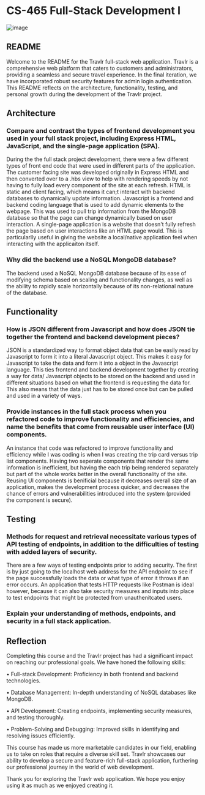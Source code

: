 # **CS-465 Full-Stack Development I**

![image](https://github.com/RBuono86/CS-465/assets/107370210/0eeebea1-ad02-4fb5-afe8-a169b2997154)

## README
Welcome to the README for the Travlr full-stack web application. Travlr is a comprehensive web platform that caters to customers and administrators, providing a seamless and secure travel experience. In the final iteration, we have incorporated robust security features for admin login authentication. This README reflects on the architecture, functionality, testing, and personal growth during the development of the Travlr project.


## Architecture

### Compare and contrast the types of frontend development you used in your full stack project, including Express HTML, JavaScript, and the single-page application (SPA).
During the the full stack project development, there were a few different types of front end code that were used in different parts of the application. The customer facing site was developed originally in Express HTML and then converted over to a .hbs view to help with rendering speeds by not having to fully load every component of the site at each refresh. HTML is static and client facing, which means it can;t interact with backend databases to dynamically update information. Javascript is a frontend and backend coding language that is used to add dynamic elements to the webpage. This was used to pull trip information from the MongoDB database so that the page can change dynamically based on user interaction. A single-page application is a website that doesn't fully refresh the page based on user interactions like an HTML page would. This is particularlly useful in giving the website a local/native application feel when interacting with the applicaiton itself.

### Why did the backend use a NoSQL MongoDB database?
The backend used a NoSQL MongoDB database because of its ease of modifying schema based on scaling and functionality changes, as well as the ability to rapidly scale horizontally because of its non-relational nature of the database.

## Functionality

### How is JSON different from Javascript and how does JSON tie together the frontend and backend development pieces?
JSON is a standardized way to format object data that can be easily read by Javascript to form it into a literal Javascript object. This makes it easy for Javascript to take the data and form it into a object in the Javascript language. This ties frontend and backend development together by creating a way for data/ Javascript objects to be stored on the backend and used in different situations based on what the frontend is requesting the data for. This also means that the data just has to be stored once but can be pulled and used in a variety of ways.

### Provide instances in the full stack process when you refactored code to improve functionality and efficiencies, and name the benefits that come from reusable user interface (UI) components.
An instance that code was refactored to improve functionality and efficiency while I was coding is when I was creating the trip card versus trip list components. Having two seperate components that render the same information is inefficient, but having the each trip being rendered separately but part of the whole works better in the overall functionality of the site. Reusing UI components is benificial because it decreases overall size of an application, makes the development process quicker, and decreases the chance of errors and vulnerabilities introduced into the system (provided the component is secure).

## Testing

### Methods for request and retrieval necessitate various types of API testing of endpoints, in addition to the difficulties of testing with added layers of security.
There are a few ways of testing endpoints prior to adding security. The first is by just going to the localhost web address for the API endpoint to see if the page successfully loads the data or what type of error it throws if an error occurs. An application that tests HTTP requests like Postman is ideal however, because it can also take security measures and inputs into place to test endpoints that might be protected from unauthenitcated users.

### Explain your understanding of methods, endpoints, and security in a full stack application.

## Reflection
Completing this course and the Travlr project has had a significant impact on reaching our professional goals. We have honed the following skills:

• Full-stack Development: Proficiency in both frontend and backend technologies.

• Database Management: In-depth understanding of NoSQL databases like MongoDB.

• API Development: Creating endpoints, implementing security measures, and testing thoroughly.

• Problem-Solving and Debugging: Improved skills in identifying and resolving issues efficiently.

This course has made us more marketable candidates in our field, enabling us to take on roles that require a diverse skill set. Travlr showcases our ability to develop a secure and feature-rich full-stack application, furthering our professional journey in the world of web development.

Thank you for exploring the Travlr web application. We hope you enjoy using it as much as we enjoyed creating it.

